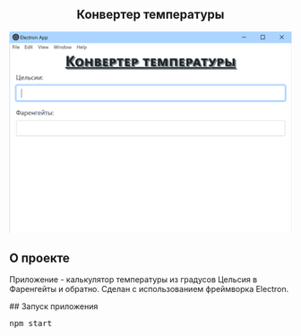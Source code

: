   <h2 align="center">Конвертер температуры</h3>

<!-- ABOUT THE PROJECT -->
![Alt text](/img/Temp.PNG?raw=true "Temp")
## О проекте
<p>
Приложение - калькулятор температуры из градусов Цельсия в Фаренгейты и обратно. Сделан с использованием фреймворка Electron.
</p>
## Запуск приложения
<div class="highlight highlight-source-shell">
<pre>npm start</pre>
</div>
